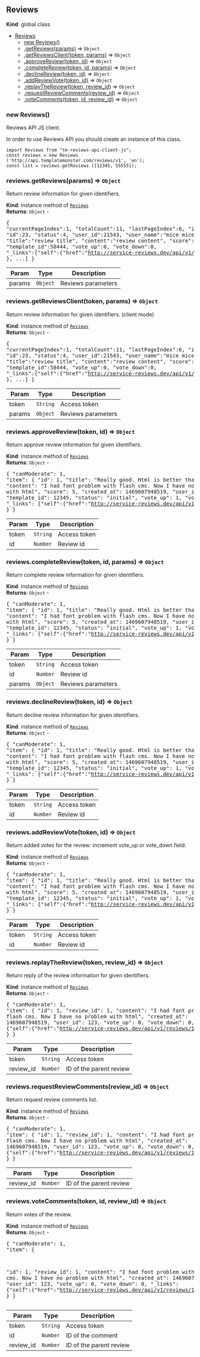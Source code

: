 <a name="Reviews"></a>

## Reviews
**Kind**: global class  

* [Reviews](#Reviews)
    * [new Reviews()](#new_Reviews_new)
    * [.getReviews(params)](#Reviews+getReviews) ⇒ <code>Object</code>
    * [.getReviewsClient(token, params)](#Reviews+getReviewsClient) ⇒ <code>Object</code>
    * [.approveReview(token, id)](#Reviews+approveReview) ⇒ <code>Object</code>
    * [.completeReview(token, id, params)](#Reviews+completeReview) ⇒ <code>Object</code>
    * [.declineReview(token, id)](#Reviews+declineReview) ⇒ <code>Object</code>
    * [.addReviewVote(token, id)](#Reviews+addReviewVote) ⇒ <code>Object</code>
    * [.replayTheReview(token, review_id)](#Reviews+replayTheReview) ⇒ <code>Object</code>
    * [.requestReviewComments(review_id)](#Reviews+requestReviewComments) ⇒ <code>Object</code>
    * [.voteComments(token, id, review_id)](#Reviews+voteComments) ⇒ <code>Object</code>

<a name="new_Reviews_new"></a>

### new Reviews()
Reviews API JS client.

In order to use Reviews API you should create an instance of this class.
~~~~
import Reviews from "tm-reviews-api-client-js";
const reviews = new Reviews ('http://api.templatemonster.com/reviews/v1', 'en');
const list = reviews.getReviews ([12345, 55555]);
~~~~

<a name="Reviews+getReviews"></a>

### reviews.getReviews(params) ⇒ <code>Object</code>
Return review information for given identifiers.

**Kind**: instance method of <code>[Reviews](#Reviews)</code>  
**Returns**: <code>Object</code> - <pre>{
"currentPageIndex":1,
"totalCount":11,
"lastPageIndex":6,
"items": [
 {
   "id":23,
   "status":4,
   "user_id":21543,
   "user_name":"mice mice",
   "title":"review title",
   "content":"review content",
   "score":5,
   "template_id":58444,
   "vote_up":0,
   "vote_down":0,
   "_links":{"self":{"href":"http://service-reviews.dev/api/v1/reviews/23"}}
  }, ...]
 }</pre>  

| Param | Type | Description |
| --- | --- | --- |
| params | <code>Object</code> | Reviews parameters |

<a name="Reviews+getReviewsClient"></a>

### reviews.getReviewsClient(token, params) ⇒ <code>Object</code>
Return review information for given identifiers. (client mode)

**Kind**: instance method of <code>[Reviews](#Reviews)</code>  
**Returns**: <code>Object</code> - <pre>{
"currentPageIndex":1,
"totalCount":11,
"lastPageIndex":6,
"items": [
 {
   "id":23,
   "status":4,
   "user_id":21543,
   "user_name":"mice mice",
   "title":"review title",
   "content":"review content",
   "score":5,
   "template_id":58444,
   "vote_up":0,
   "vote_down":0,
   "_links":{"self":{"href":"http://service-reviews.dev/api/v1/reviews/23"}}
  }, ...]
 }</pre>  

| Param | Type | Description |
| --- | --- | --- |
| token | <code>String</code> | Access token |
| params | <code>Object</code> | Reviews parameters |

<a name="Reviews+approveReview"></a>

### reviews.approveReview(token, id) ⇒ <code>Object</code>
Return approve review information for given identifiers.

**Kind**: instance method of <code>[Reviews](#Reviews)</code>  
**Returns**: <code>Object</code> - <pre>{
"canModerate": 1,
"item":
 {
    "id": 1,
    "title": "Really good. Html is better than cms",
    "content": "I had font problem with flash cms. Now I have no problem with html",
    "score": 5,
    "created_at": 1469607948519,
    "user_id": 123,
    "template_id": 12345,
    "status": "initial",
    "vote_up": 1,
    "vote_down": 0,
    "_links": {"self":{"href":"http://service-reviews.dev/api/v1/reviews/1"}}
  }
 }</pre>  

| Param | Type | Description |
| --- | --- | --- |
| token | <code>String</code> | Access token |
| id | <code>Number</code> | Review id |

<a name="Reviews+completeReview"></a>

### reviews.completeReview(token, id, params) ⇒ <code>Object</code>
Return complete review information for given identifiers.

**Kind**: instance method of <code>[Reviews](#Reviews)</code>  
**Returns**: <code>Object</code> - <pre>{
"canModerate": 1,
"item":
 {
    "id": 1,
    "title": "Really good. Html is better than cms",
    "content": "I had font problem with flash cms. Now I have no problem with html",
    "score": 5,
    "created_at": 1469607948519,
    "user_id": 123,
    "template_id": 12345,
    "status": "initial",
    "vote_up": 1,
    "vote_down": 0,
    "_links": {"self":{"href":"http://service-reviews.dev/api/v1/reviews/1"}}
  }
 }</pre>  

| Param | Type | Description |
| --- | --- | --- |
| token | <code>String</code> | Access token |
| id | <code>Number</code> | Review id |
| params | <code>Object</code> | Reviews parameters |

<a name="Reviews+declineReview"></a>

### reviews.declineReview(token, id) ⇒ <code>Object</code>
Return decline review information for given identifiers.

**Kind**: instance method of <code>[Reviews](#Reviews)</code>  
**Returns**: <code>Object</code> - <pre>{
"canModerate": 1,
"item":
 {
    "id": 1,
    "title": "Really good. Html is better than cms",
    "content": "I had font problem with flash cms. Now I have no problem with html",
    "score": 5,
    "created_at": 1469607948519,
    "user_id": 123,
    "template_id": 12345,
    "status": "initial",
    "vote_up": 1,
    "vote_down": 0,
    "_links": {"self":{"href":"http://service-reviews.dev/api/v1/reviews/1"}}
  }
 }</pre>  

| Param | Type | Description |
| --- | --- | --- |
| token | <code>String</code> | Access token |
| id | <code>Number</code> | Review id |

<a name="Reviews+addReviewVote"></a>

### reviews.addReviewVote(token, id) ⇒ <code>Object</code>
Return added votes for the review: increment vote_up or vote_down field.

**Kind**: instance method of <code>[Reviews](#Reviews)</code>  
**Returns**: <code>Object</code> - <pre>{
"canModerate": 1,
"item":
 {
    "id": 1,
    "title": "Really good. Html is better than cms",
    "content": "I had font problem with flash cms. Now I have no problem with html",
    "score": 5,
    "created_at": 1469607948519,
    "user_id": 123,
    "template_id": 12345,
    "status": "initial",
    "vote_up": 1,
    "vote_down": 0,
    "_links": {"self":{"href":"http://service-reviews.dev/api/v1/reviews/1"}}
  }
 }</pre>  

| Param | Type | Description |
| --- | --- | --- |
| token | <code>String</code> | Access token |
| id | <code>Number</code> | Review id |

<a name="Reviews+replayTheReview"></a>

### reviews.replayTheReview(token, review_id) ⇒ <code>Object</code>
Return reply of the review information for given identifiers.

**Kind**: instance method of <code>[Reviews](#Reviews)</code>  
**Returns**: <code>Object</code> - <pre>{
"canModerate": 1,
"item":
 {
  "id": 1,
  "review_id": 1,
  "content": "I had font problem with flash cms. Now I have no problem with html",
  "created_at": 1469607948519,
  "user_id": 123,
  "vote_up": 0,
  "vote_down": 0,
  "_links": {"self":{"href":"http://service-reviews.dev/api/v1/reviews/1/comment/1"}}
  }
 }</pre>  

| Param | Type | Description |
| --- | --- | --- |
| token | <code>String</code> | Access token |
| review_id | <code>Number</code> | ID of the parent review |

<a name="Reviews+requestReviewComments"></a>

### reviews.requestReviewComments(review_id) ⇒ <code>Object</code>
Return request review comments list.

**Kind**: instance method of <code>[Reviews](#Reviews)</code>  
**Returns**: <code>Object</code> - <pre>{
"canModerate": 1,
"item":
 {
  "id": 1,
  "review_id": 1,
  "content": "I had font problem with flash cms. Now I have no problem with html",
  "created_at": 1469607948519,
  "user_id": 123,
  "vote_up": 0,
  "vote_down": 0,
  "_links": {"self":{"href":"http://service-reviews.dev/api/v1/reviews/1/comment/1"}}
  }
 }</pre>  

| Param | Type | Description |
| --- | --- | --- |
| review_id | <code>Number</code> | ID of the parent review |

<a name="Reviews+voteComments"></a>

### reviews.voteComments(token, id, review_id) ⇒ <code>Object</code>
Return votes of the review.

**Kind**: instance method of <code>[Reviews](#Reviews)</code>  
**Returns**: <code>Object</code> - <pre>{
"canModerate": 1,
"item":
 {

  "id": 1,
  "review_id": 1,
  "content": "I had font problem with flash cms. Now I have no problem with html",
  "created_at": 1469607948519,
  "user_id": 123,
  "vote_up": 0,
  "vote_down": 0,
  "_links": {"self":{"href":"http://service-reviews.dev/api/v1/reviews/1/comment/1"}}
  }
 }</pre>  

| Param | Type | Description |
| --- | --- | --- |
| token | <code>String</code> | Access token |
| id | <code>Number</code> | ID of the comment |
| review_id | <code>Number</code> | ID of the parent review |

